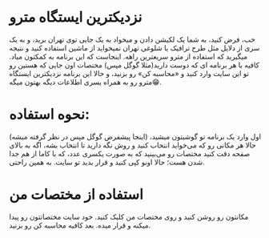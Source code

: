 # نزدیکترین ایستگاه مترو

خب، فرض کنید، به شما یک لکیشن دادن و میخواد به یک جایی توی تهران برید، و به یک سری از دلایل مثل طرح ترافیک یا شلوغی تهران نمیخواید از ماشین استفاده کنید و نتیجه میگیرید که استفاده از مترو سریعترین راهه. اینجاست که این برنامه به کمکتون میاد. کافیه با هر برنامه ای که دوست دارید(مثلا گوگل مپس) مختصات اون جایی که هستین رو تو این سایت وارد کنید و «محاسبه کن» رو بزنید، و حالا این برنامه نزدیکترین ایستگاه مترو رو به همراه یسری اطلاعات دیگه بهتون میگه😁.

# نحوه استفاده:
اول وارد یک برنامه تو گوشیتون میشید، (اینجا پیشفرض گوگل مپس در نظر گرفته میشه) حالا هر مکانی رو که می‌خواید انتخاب کنید و روش نگه دارید تا انتخاب بشه، اگه به بالای صفحه دقت کنید مختصات رو می‌بینید که به صورت یکسری عدد، که با کاما از هم جدا شدن هست؛
حالا اونو کپی کنید و قرار بدید تو سایت.
به همین راحتی.

# استفاده از مختصات من
مکانتون رو روشن کنید و روی مختصات من کلیک کنید. خود سایت مختصاتتون رو پیدا میکنه و قرار میده. بعد کافیه محاسبه کن رو بزنید.
